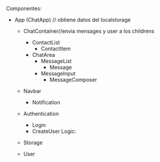 Componentes:
- App (ChatApp) // obtiene datos del localstorage

  - ChatContainer//envia mensages y user a los childrens
    - ContactList
      - ContactItem
    - ChatArea
      - MessageList
        - Message
      - MessageInput
        - MessageComposer

  - Navbar
    - Notification

  - Authentication
    - Login
    - CreateUser
Logic:
  - Storage
  - User